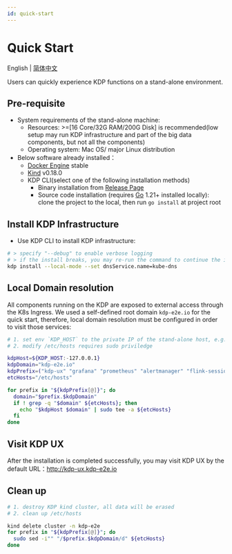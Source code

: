 ```yaml
---
id: quick-start
---
```


# Quick Start

English | [简体中文](../../zh/getting-started/quick-start.md)

Users can quickly experience KDP functions on a stand-alone environment.

## Pre-requisite

* System requirements of the stand-alone machine: 
  - Resources: >=[16 Core/32G RAM/200G Disk] is recommended(low setup may run KDP infrastructure and part of the big data components, but not all the components)
  - Operating system: Mac OS/ major Linux distribution
* Below software already installed：
  - [Docker Engine](https://docs.docker.com/engine/install/) stable
  - [Kind](https://kind.sigs.k8s.io/docs/user/quick-start#installation) v0.18.0
  - KDP CLI(select one of the following installation methods)
    - Binary installation from [Release Page](https://github.com/linktimecloud/kubernetes-data-platform/releases)
    - Source code installation (requires [Go](https://go.dev/doc/install) 1.21+ installed locally): clone the project to the local, then run `go install` at project root

## Install KDP Infrastructure

* Use KDP CLI to install KDP infrastructure:
```bash
# > specify "--debug" to enable verbose logging
# > if the install breaks, you may re-run the command to continue the install
kdp install --local-mode --set dnsService.name=kube-dns
```

## Local Domain resolution

All components running on the KDP are exposed to external access through the K8s Ingress. We used a self-defined root domain `kdp-e2e.io` for the quick start, therefore, local domain resolution must be configured in order to visit those services:
```bash
# 1. set env `KDP_HOST` to the private IP of the stand-alone host, e.g. `export KDP_HOST=192.168.1.100`
# 2. modify /etc/hosts requires sudo priviledge

kdpHost=${KDP_HOST:-127.0.0.1}
kdpDomain="kdp-e2e.io"
kdpPrefix=("kdp-ux" "grafana" "prometheus" "alertmanager" "flink-session-cluster-kdp-data" "hdfs-namenode-0-kdp-data" "hdfs-namenode-1-kdp-data" "hue-kdp-data" "kafka-manager-kdp-data" "minio-kdp-data-api" "spark-history-server-kdp-data" "streampark-kdp-data")
etcHosts="/etc/hosts"

for prefix in "${kdpPrefix[@]}"; do
  domain="$prefix.$kdpDomain"
  if ! grep -q "$domain" ${etcHosts}; then
    echo "$kdpHost $domain" | sudo tee -a ${etcHosts}
  fi
done
```

## Visit KDP UX
After the installation is completed successfully, you may visit KDP UX by the default URL：http://kdp-ux.kdp-e2e.io

## Clean up
```bash
# 1. destroy KDP kind cluster, all data will be erased
# 2. clean up /etc/hosts

kind delete cluster -n kdp-e2e
for prefix in "${kdpPrefix[@]}"; do
  sudo sed -i"" "/$prefix.$kdpDomain/d" ${etcHosts}
done
```
